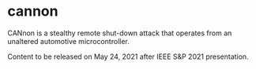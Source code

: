 # cannon
CANnon is a stealthy remote shut-down attack that operates from an unaltered automotive microcontroller.

Content to be released on May 24, 2021 after IEEE S&P 2021 presentation.
